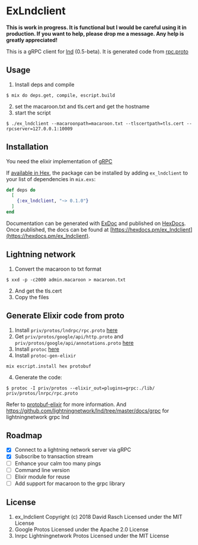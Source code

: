 # ExLndclient

**This is work in progress. It is functional but I would be careful using it in production. If you want to help, please drop me a message. Any help is greatly appreciated!**

This is a gRPC client for [lnd](https://github.com/lightningnetwork/lnd) (0.5-beta). It is generated code from [rpc.proto](https://github.com/lightningnetwork/lnd/blob/v0.5-beta/lnrpc/rpc.proto)



## Usage

1. Install deps and compile
```shell
$ mix do deps.get, compile, escript.build
```
2. set the macaroon.txt and tls.cert and get the hostname
3. start the script
```
$ ./ex_lndclient --macaroonpath=macaroon.txt --tlscertpath=tls.cert --rpcserver=127.0.0.1:10009
```

## Installation

You need the elixir implementation of [gRPC](https://github.com/tony612/grpc-elixir)

If [available in Hex](https://hex.pm/docs/publish), the package can be installed
by adding `ex_lndclient` to your list of dependencies in `mix.exs`:

```elixir
def deps do
  [
    {:ex_lndclient, "~> 0.1.0"}
  ]
end
```

Documentation can be generated with [ExDoc](https://github.com/elixir-lang/ex_doc)
and published on [HexDocs](https://hexdocs.pm). Once published, the docs can
be found at [https://hexdocs.pm/ex_lndclient](https://hexdocs.pm/ex_lndclient).

## Lightning network

1. Convert the macaroon to txt format
```shell
$ xxd -p -c2000 admin.macaroon > macaroon.txt
```
2. And get the tls.cert
3. Copy the files

## Generate Elixir code from proto
1. Install `priv/protos/lndrpc/rpc.proto` [here](https://github.com/lightningnetwork/lnd/blob/master/lnrpc/rpc.proto)
2. Get `priv/protos/google/api/http.proto`
and `priv/protos/google/api/annotations.proto` [here](https://github.com/googleapis/googleapis.git)
3. Install `protoc` [here](https://developers.google.com/protocol-buffers/docs/downloads)
4. Install `protoc-gen-elixir`
```
mix escript.install hex protobuf
```
4. Generate the code:
```shell
$ protoc -I priv/protos --elixir_out=plugins=grpc:./lib/ priv/protos/lnrpc/rpc.proto
```

Refer to [protobuf-elixir](https://github.com/tony612/protobuf-elixir#usage) for more information.
And https://github.com/lightningnetwork/lnd/tree/master/docs/grpc for lightningnetwork grpc lnd

## Roadmap
- [X] Connect to a lightning network server via gRPC
- [X] Subscribe to transaction stream
- [ ] Enhance your calm too many pings
- [ ] Command line version 
- [ ] Elixir module for reuse
- [ ] Add support for macaroon to the grpc library

## License

1. ex_lndclient Copyright (c) 2018 David Rasch Licensed under the MIT License
2. Google Protos Licensed under the Apache 2.0 License
3. lnrpc Lightningnetwork Protos Licensed under the MIT License

